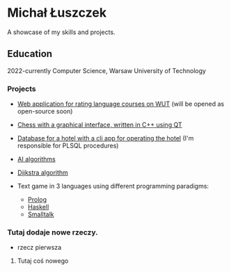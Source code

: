 # Michał Łuszczek
A showcase of my skills and projects. 


## Education
2022-currently Computer Science, Warsaw University of Technology


### Projects
- [Web application for rating language courses on WUT](https://pap.mgarbowski.pl) (will be opened as open-source soon)
- [Chess with a graphical interface, written in C++ using QT](https://github.com/threescomplement/proi-chess)
- [Database for a hotel with a cli app for operating the hotel](https://github.com/threescomplement/bd1-hotel-app) (I'm responsible for PLSQL procedures)
- [AI algorithms](https://github.com/MichLuszcz/basic-AI-algorithms)
- [Dijkstra algorithm](https://github.com/MichLuszcz/dijkstra-algorithm-practice)

- Text game in 3 languages using different programming paradigms:
  - [Prolog](https://github.com/MichLuszcz/space-text-game-prolog)
  - [Haskell](https://github.com/MichLuszcz/space-text-game-haskell)
  - [Smalltalk](https://github.com/MichLuszcz/space-text-game-smalltalk)
### Tutaj dodaje nowe rzeczy. 
- rzecz pierwsza
1. Tutaj coś nowego
